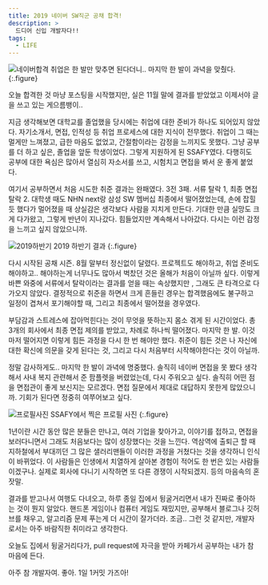 ```yaml
---
title: 2019 네이버 SW직군 공채 합격!
description: >
  드디어 신입 개발자다!!
tags:
  - LIFE
---
```


![네이버합격](https://user-images.githubusercontent.com/27988544/70629413-4c93f780-1c6d-11ea-8266-477f74695731.PNG)
취업은 한 발만 맞추면 된다더니.. 마지막 한 발이 과녁을 맞췄다.
{:.figure}

오늘 합격한 것 마냥 포스팅을 시작했지만, 실은 11월 말에 결과를 받았었고 이제서야 글을 쓰고 있는 게으름뱅이..

지금 생각해보면 대학교를 졸업했을 당시에는 취업에 대한 준비가 하나도 되어있지 않았다. 자기소개서, 면접, 인적성 등 취업 프로세스에 대한 지식이 전무했다. 취업이 그 때는 멀게만 느껴졌고, 급한 마음도 없었고, 간절함이라는 감정을 느끼지도 못했다. 그냥 공부를 더 하고 싶은, 졸업을 앞둔 학생이었다. 그렇게 지원하게 된 SSAFY였다. 다행히도 공부에 대한 욕심은 많아서 열심히 자소서를 쓰고, 시험치고 면접을 봐서 운 좋게 붙었다.

여기서 공부하면서 처음 시도한 취준 결과는 완패였다. 3전 3패. 서류 탈락 1, 최종 면접 탈락 2. 대학생 때도 NHN next랑 삼성 SW 멤버십 최종에서 떨어졌었는데, 손에 잡힐 듯 했다가 멀어졌을 때 상실감은 생각보다 사람을 지치게 만든다. 기대한 만큼 실망도 크게 다가왔고, 그렇게 반년이 지나갔다. 힘들었지만 계속해서 나아갔다. 다시는 이런 감정을 느끼고 싶지 않았으니까.

![2019하반기](https://user-images.githubusercontent.com/27988544/70639066-43128b80-1c7d-11ea-9c3f-140684666013.PNG)
2019 하반기 결과
{:.figure}

다시 시작된 공채 시즌. 8월 말부터 정신없이 달렸다. 프로젝트도 해야하고, 취업 준비도 해야하고.. 해야하는게 너무나도 많아서 벅찼던 것은 올해가 처음이 아닐까 싶다. 이렇게 바쁜 와중에 서류에서 탈락이라는 결과를 얻을 때는 속상했지만 , 그래도 큰 타격으로 다가오지 않았다. 결정적으로 취준을 하면서 크게 흔들린 경우는 합격했음에도 불구하고 일정이 겹쳐서 포기해야할 때, 그리고 최종에서 떨어졌을 경우였다.

부담감과 스트레스에 잡아먹힌다는 것이 무엇을 뜻하는지 몸소 겪게 된 시간이었다. 총 3개의 회사에서 최종 면접 제의를 받았고, 차례로 하나씩 떨어졌다. 마지막 한 발. 이것마저 떨어지면 이렇게 힘든 과정을 다시 한 번 해야만 했다. 취준이 힘든 것은 나 자신에 대한 확신에 의문을 갖게 된다는 것, 그리고 다시 처음부터 시작해야한다는 것이 아닐까.

정말 감사하게도.. 마지막 한 발이 과녁에 명중했다. 솔직히 네이버 면접을 못 봤다 생각해서 사내 복지 관련해서 준 팜플렛을 버렸었는데, 다시 주워오고 싶다. 솔직히 어떤 점을 면접관이 좋게 보신지는 모르겠다. 면접 질문에서 제대로 대답하지 못한게 많았으니까. 기회가 된다면 정중히 여쭈어보고 싶다.

![프로필사진](https://user-images.githubusercontent.com/27988544/70647321-08641f80-1c8c-11ea-8f27-94295d1ade04.PNG)
SSAFY에서 찍은 프로필 사진
{:.figure}

1년이란 시간 동안 많은 분들은 만나고, 여러 기업을 찾아가고, 이야기를 접하고, 면접을 보러다니면서 그래도 처음보다는 많이 성장했다는 것을 느낀다. 역삼역에 출퇴근 할 때 지하철에서 부대끼던 그 많은 샐러리맨들이 이러한 과정을 거쳤다는 것을 생각하니 인식이 바뀌었다. 이 사람들은 인생에서 치열하게 살아본 경험이 적어도 한 번은 있는 사람들이겠구나. 실제로 회사에 다니기 시작하면 또 다른 경쟁이 시작되겠지. 등의 마음속의 혼잣말.

결과를 받고나서 여행도 다녀오고, 하루 종일 집에서 뒹굴거리면서 내가 진짜로 좋아하는 것이 뭔지 알았다. 핸드폰 게임이나 컴퓨터 게임도 재밌지만, 공부해서 블로그나 깃허브를 채우고, 알고리즘 문제 푸는게 더 시간이 잘가더라. 조금.. 그런 것 같지만, 개발자로서는 아주 바람직한 취미라고 생각한다.

오늘도 집에서 뒹굴거리다가, pull request에 자극을 받아 카페가서 공부하는 내가 참 마음에 든다.

아주 참 개발자여. 좋아. 1일 1커밋 가즈아!